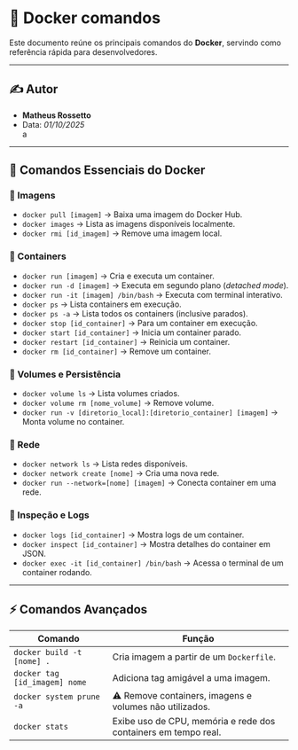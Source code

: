 # 🐳 Docker comandos

Este documento reúne os principais comandos do **Docker**, servindo como referência rápida para desenvolvedores.

---

## ✍️ Autor

- **Matheus Rossetto**  
- Data: *01/10/2025*  
a
---

## 🚀 Comandos Essenciais do Docker

### 🔹 Imagens
- `docker pull [imagem]` → Baixa uma imagem do Docker Hub.  
- `docker images` → Lista as imagens disponíveis localmente.  
- `docker rmi [id_imagem]` → Remove uma imagem local.

### 🔹 Containers
- `docker run [imagem]` → Cria e executa um container.  
- `docker run -d [imagem]` → Executa em segundo plano (*detached mode*).  
- `docker run -it [imagem] /bin/bash` → Executa com terminal interativo.  
- `docker ps` → Lista containers em execução.  
- `docker ps -a` → Lista todos os containers (inclusive parados).  
- `docker stop [id_container]` → Para um container em execução.  
- `docker start [id_container]` → Inicia um container parado.  
- `docker restart [id_container]` → Reinicia um container.  
- `docker rm [id_container]` → Remove um container.

### 🔹 Volumes e Persistência
- `docker volume ls` → Lista volumes criados.  
- `docker volume rm [nome_volume]` → Remove volume.  
- `docker run -v [diretorio_local]:[diretorio_container] [imagem]` → Monta volume no container.

### 🔹 Rede
- `docker network ls` → Lista redes disponíveis.  
- `docker network create [nome]` → Cria uma nova rede.  
- `docker run --network=[nome] [imagem]` → Conecta container em uma rede.

### 🔹 Inspeção e Logs
- `docker logs [id_container]` → Mostra logs de um container.  
- `docker inspect [id_container]` → Mostra detalhes do container em JSON.  
- `docker exec -it [id_container] /bin/bash` → Acessa o terminal de um container rodando.

---

## ⚡ Comandos Avançados

| Comando                       | Função |
|--------------------------------|--------|
| `docker build -t [nome] .`     | Cria imagem a partir de um `Dockerfile`. |
| `docker tag [id_imagem] nome`  | Adiciona tag amigável a uma imagem. |
| `docker system prune -a`       | ⚠️ Remove containers, imagens e volumes não utilizados. |
| `docker stats`                 | Exibe uso de CPU, memória e rede dos containers em tempo real. |
